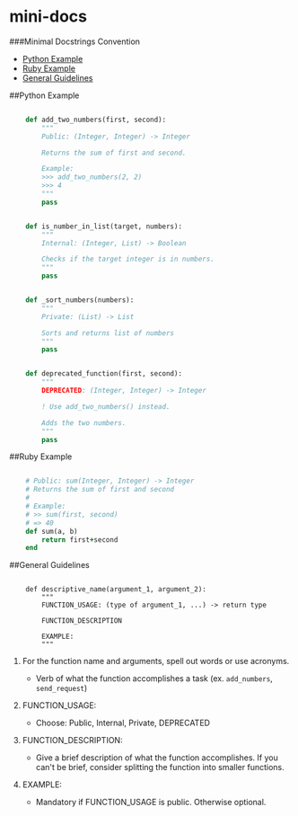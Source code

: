 mini-docs
=========

###Minimal Docstrings Convention

- [Python Example](#python-example)
- [Ruby Example](#ruby-example)
- [General Guidelines](#general-guidelines)

##Python Example
```python

    def add_two_numbers(first, second):
        """
        Public: (Integer, Integer) -> Integer

        Returns the sum of first and second.

        Example:
        >>> add_two_numbers(2, 2)
        >>> 4
        """
        pass


    def is_number_in_list(target, numbers):
        """
        Internal: (Integer, List) -> Boolean

        Checks if the target integer is in numbers.
        """
        pass


    def _sort_numbers(numbers):
        """
        Private: (List) -> List

        Sorts and returns list of numbers
        """
        pass


    def deprecated_function(first, second):
        """
        DEPRECATED: (Integer, Integer) -> Integer

        ! Use add_two_numbers() instead.

        Adds the two numbers.
        """
        pass

```

##Ruby Example
```ruby

    # Public: sum(Integer, Integer) -> Integer
    # Returns the sum of first and second
    #
    # Example:
    # >> sum(first, second)
    # => 40
    def sum(a, b)
        return first+second
    end

```

##General Guidelines

```

    def descriptive_name(argument_1, argument_2):
        """
        FUNCTION_USAGE: (type of argument_1, ...) -> return type

        FUNCTION_DESCRIPTION

        EXAMPLE:
        """

```

1. For the function name and arguments, spell out words or use acronyms.
    - Verb of what the function accomplishes a task (ex. `add_numbers`, `send_request`)

2. FUNCTION_USAGE:
    - Choose: Public, Internal, Private, DEPRECATED

3. FUNCTION_DESCRIPTION:
    - Give a brief description of what the function accomplishes. If you can't be brief, consider splitting the function into smaller functions.

4. EXAMPLE:
    - Mandatory if FUNCTION_USAGE is public. Otherwise optional.


